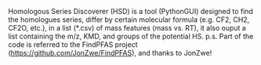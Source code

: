 Homologous Series Discoverer (HSD) is a tool (PythonGUI) designed to find the homologues series, differ by certain molecular formula (e.g. CF2, CH2, CF2O, etc.), in a list (*.csv) of mass features (mass vs. RT), it also ouput a list containing the m/z, KMD, and groups of the potential HS.
p.s. Part of the code is referred to the FindPFAS project (https://github.com/JonZwe/FindPFAS), and thanks to JonZwe!
